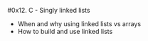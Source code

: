 #0x12. C - Singly linked lists

* When and why using linked lists vs arrays
* How to build and use linked lists
